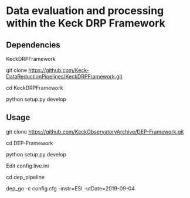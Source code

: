 # Data evaluation and processing within the Keck DRP Framework

## Dependencies

KeckDRPFramework

git clone https://github.com/Keck-DataReductionPipelines/KeckDRPFramework.git

cd KeckDRPFramework

python setup.py develop

## Usage

git clone https://github.com/KeckObservatoryArchive/DEP-Framework.git

cd DEP-Framework

python setup.py develop

Edit config.live.ini

cd dep_pipeline

dep_go -c config.cfg -instr=ESI -utDate=2019-09-04



